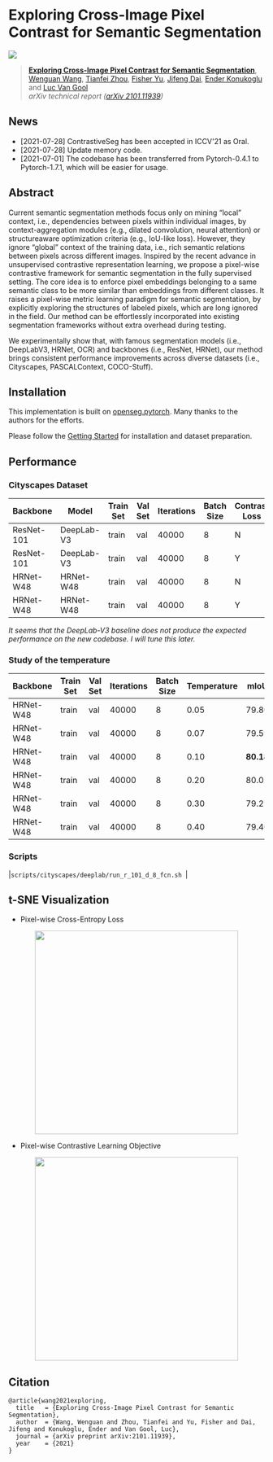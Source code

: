 # Exploring Cross-Image Pixel Contrast for Semantic Segmentation

![](figures/framework.png)

> [**Exploring Cross-Image Pixel Contrast for Semantic Segmentation**](https://arxiv.org/abs/2101.11939),            
> [Wenguan Wang](https://sites.google.com/view/wenguanwang/), [Tianfei Zhou](https://www.tfzhou.com/), [Fisher Yu](https://www.yf.io/), [Jifeng Dai](https://jifengdai.org/), [Ender Konukoglu](https://scholar.google.com/citations?user=OeEMrhQAAAAJ&hl=en) and [Luc Van Gool](https://scholar.google.com/citations?user=TwMib_QAAAAJ&hl=en) <br>
> *arXiv technical report ([arXiv 2101.11939](https://arxiv.org/abs/2101.11939))*

## News

* [2021-07-28] ContrastiveSeg has been accepted in ICCV'21 as Oral.
* [2021-07-28] Update memory code.
* [2021-07-01] The codebase has been transferred from Pytorch-0.4.1 to Pytorch-1.7.1, which will be easier for usage.

## Abstract

Current semantic segmentation methods focus only on
mining “local” context, i.e., dependencies between pixels
within individual images, by context-aggregation modules
(e.g., dilated convolution, neural attention) or structureaware optimization criteria (e.g., IoU-like loss). However, they ignore “global” context of the training data, i.e.,
rich semantic relations between pixels across different images. Inspired by the recent advance in unsupervised contrastive representation learning, we propose a pixel-wise
contrastive framework for semantic segmentation in the
fully supervised setting. The core idea is to enforce pixel
embeddings belonging to a same semantic class to be more
similar than embeddings from different classes. It raises a
pixel-wise metric learning paradigm for semantic segmentation, by explicitly exploring the structures of labeled pixels, which are long ignored in the field. Our method can be
effortlessly incorporated into existing segmentation frameworks without extra overhead during testing.

We experimentally show that, with famous segmentation models (i.e.,
DeepLabV3, HRNet, OCR) and backbones (i.e., ResNet, HRNet), our method brings consistent performance improvements across diverse datasets (i.e., Cityscapes, PASCALContext, COCO-Stuff).

## Installation

This implementation is built on [openseg.pytorch](https://github.com/openseg-group/openseg.pytorch). Many thanks to the authors for the efforts.

Please follow the [Getting Started](https://github.com/openseg-group/openseg.pytorch/blob/master/GETTING_STARTED.md) for installation and dataset preparation.

## Performance

### Cityscapes Dataset

| Backbone  | Model      | Train Set | Val Set | Iterations | Batch Size | Contrast Loss | Memory | mIoU  | Log | CKPT |Script |
| --------- | ---------- | --------- | ------- | ---------- | ---------- | ------------- | ------ | ----- | --- | ----   | ----   |
| ResNet-101| DeepLab-V3 |train     | val     | 40000      | 8          | N             | N      | 72.75 | [log](https://github.com/tfzhou/pretrained_weights/releases/download/v0.1/deeplab_v3_deepbase_resnet101_dilated8_deeplab_v3.log) | [ckpt](https://github.com/tfzhou/pretrained_weights/releases/download/v0.1/deeplab_v3_deepbase_resnet101_dilated8_deeplab_v3_max_performance.pth) |```scripts/cityscapes/deeplab/run_r_101_d_8_deeplabv3_train.sh```|
| ResNet-101| DeepLab-V3 |train     | val     | 40000      | 8          | Y             | N      | 77.67 | [log](https://github.com/tfzhou/pretrained_weights/releases/download/v0.1/deeplab_v3_contrast_deepbase_resnet101_dilated8_deeplab_v3_contrast.log) | [ckpt](https://github.com/tfzhou/pretrained_weights/releases/download/v0.1/deeplab_v3_contrast_deepbase_resnet101_dilated8_deeplab_v3_contrast_max_performance.pth) |```scripts/cityscapes/deeplab/run_r_101_d_8_deeplabv3_contrast_train.sh```|
| HRNet-W48 | HRNet-W48  |train     | val     | 40000      | 8          | N             | N      | 79.27 | [log](https://github.com/tfzhou/pretrained_weights/releases/download/v0.1/hrnet_w48_lr1x_hrnet_ce.log) | [ckpt](https://github.com/tfzhou/pretrained_weights/releases/download/v0.1/hrnet_w48_lr1x_hrnet_ce_max_performance.pth) |```scripts/cityscapes/hrnet/run_h_48_d_4.sh```|
| HRNet-W48 | HRNet-W48  |train     | val     | 40000      | 8          | Y             | N      | 80.18 | [log](https://github.com/tfzhou/pretrained_weights/releases/download/v0.1/hrnet_w48_contrast_lr1x_hrnet_contrast_t0.1.log) | [ckpt](https://github.com/tfzhou/pretrained_weights/releases/download/v0.1/hrnet_w48_contrast_lr1x_hrnet_contrast_t0.1_max_performance.pth) |```scripts/cityscapes/hrnet/run_h_48_d_4_contrast.sh```|

_It seems that the DeepLab-V3 baseline does not produce the expected performance on the new codebase. I will tune this later._


### Study of the temperature
| Backbone  | Train Set | Val Set | Iterations | Batch Size | Temperature   | mIoU  |
| --------- | --------- | ------- | ---------- | ---------- | ------------- | ----- |
| HRNet-W48 | train     | val     | 40000      | 8          | 0.05          | 79.80 |
| HRNet-W48 | train     | val     | 40000      | 8          | 0.07          | 79.59 |
| HRNet-W48 | train     | val     | 40000      | 8          | 0.10          | **80.18** |
| HRNet-W48 | train     | val     | 40000      | 8          | 0.20          | 80.01 |
| HRNet-W48 | train     | val     | 40000      | 8          | 0.30          | 79.27 |
| HRNet-W48 | train     | val     | 40000      | 8          | 0.40          | 79.40 |


### Scripts
|```scripts/cityscapes/deeplab/run_r_101_d_8_fcn.sh ```|


## t-SNE Visualization

* Pixel-wise Cross-Entropy Loss
<p align="center">
  <img src="figures/tsne1.png" width="400">
</p>

* Pixel-wise Contrastive Learning Objective 
  
<p align="center">
  <img src="figures/tsne2.png" width="400">
</p>  

## Citation
```
@article{wang2021exploring,
  title   = {Exploring Cross-Image Pixel Contrast for Semantic Segmentation},
  author  = {Wang, Wenguan and Zhou, Tianfei and Yu, Fisher and Dai, Jifeng and Konukoglu, Ender and Van Gool, Luc},
  journal = {arXiv preprint arXiv:2101.11939},
  year    = {2021}
}
```
